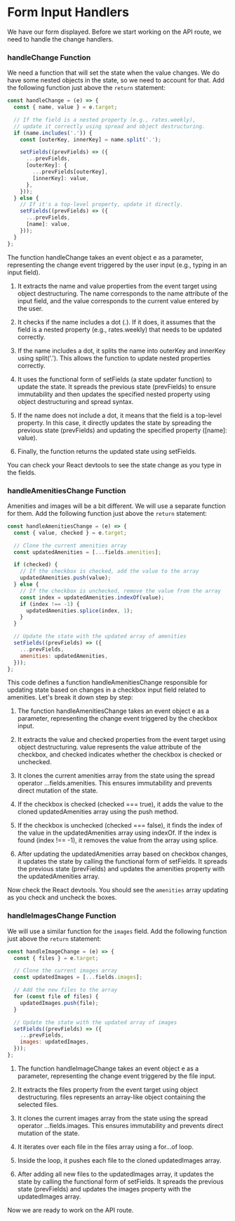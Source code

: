 # Form Input Handlers

We have our form displayed. Before we start working on the API route, we need to handle the change handlers.

### handleChange Function

We need a function that will set the state when the value changes. We do have some nested objects in the state, so we need to account for that. Add the following function just above the `return` statement:

```jsx
const handleChange = (e) => {
  const { name, value } = e.target;

  // If the field is a nested property (e.g., rates.weekly),
  // update it correctly using spread and object destructuring.
  if (name.includes('.')) {
    const [outerKey, innerKey] = name.split('.');

    setFields((prevFields) => ({
      ...prevFields,
      [outerKey]: {
        ...prevFields[outerKey],
        [innerKey]: value,
      },
    }));
  } else {
    // If it's a top-level property, update it directly.
    setFields((prevFields) => ({
      ...prevFields,
      [name]: value,
    }));
  }
};
```

The function handleChange takes an event object e as a parameter, representing the change event triggered by the user input (e.g., typing in an input field).

1. It extracts the name and value properties from the event target using object destructuring. The name corresponds to the name attribute of the input field, and the value corresponds to the current value entered by the user.

2. It checks if the name includes a dot (.). If it does, it assumes that the field is a nested property (e.g., rates.weekly) that needs to be updated correctly.

3. If the name includes a dot, it splits the name into outerKey and innerKey using split('.'). This allows the function to update nested properties correctly.

4. It uses the functional form of setFields (a state updater function) to update the state. It spreads the previous state (prevFields) to ensure immutability and then updates the specified nested property using object destructuring and spread syntax.

5. If the name does not include a dot, it means that the field is a top-level property. In this case, it directly updates the state by spreading the previous state (prevFields) and updating the specified property ([name]: value).

6. Finally, the function returns the updated state using setFields.

You can check your React devtools to see the state change as you type in the fields.

### handleAmenitiesChange Function

Amenities and images will be a bit different. We will use a separate function for them. Add the following function just above the `return` statement:

```jsx
const handleAmenitiesChange = (e) => {
  const { value, checked } = e.target;

  // Clone the current amenities array
  const updatedAmenities = [...fields.amenities];

  if (checked) {
    // If the checkbox is checked, add the value to the array
    updatedAmenities.push(value);
  } else {
    // If the checkbox is unchecked, remove the value from the array
    const index = updatedAmenities.indexOf(value);
    if (index !== -1) {
      updatedAmenities.splice(index, 1);
    }
  }

  // Update the state with the updated array of amenities
  setFields((prevFields) => ({
    ...prevFields,
    amenities: updatedAmenities,
  }));
};
```

This code defines a function handleAmenitiesChange responsible for updating state based on changes in a checkbox input field related to amenities. Let's break it down step by step:

1. The function handleAmenitiesChange takes an event object e as a parameter, representing the change event triggered by the checkbox input.

2. It extracts the value and checked properties from the event target using object destructuring. value represents the value attribute of the checkbox, and checked indicates whether the checkbox is checked or unchecked.

3. It clones the current amenities array from the state using the spread operator ...fields.amenities. This ensures immutability and prevents direct mutation of the state.

4. If the checkbox is checked (checked === true), it adds the value to the cloned updatedAmenities array using the push method.

5. If the checkbox is unchecked (checked === false), it finds the index of the value in the updatedAmenities array using indexOf. If the index is found (index !== -1), it removes the value from the array using splice.

6. After updating the updatedAmenities array based on checkbox changes, it updates the state by calling the functional form of setFields. It spreads the previous state (prevFields) and updates the amenities property with the updatedAmenities array.



Now check the React devtools. You should see the `amenities` array updating as you check and uncheck the boxes.

### handleImagesChange Function

We will use a similar function for the `images` field. Add the following function just above the `return` statement:

```jsx
const handleImageChange = (e) => {
  const { files } = e.target;

  // Clone the current images array
  const updatedImages = [...fields.images];

  // Add the new files to the array
  for (const file of files) {
    updatedImages.push(file);
  }

  // Update the state with the updated array of images
  setFields((prevFields) => ({
    ...prevFields,
    images: updatedImages,
  }));
};
```


1. The function handleImageChange takes an event object e as a parameter, representing the change event triggered by the file input.

2. It extracts the files property from the event target using object destructuring. files represents an array-like object containing the selected files.

3. It clones the current images array from the state using the spread operator ...fields.images. This ensures immutability and prevents direct mutation of the state.

4. It iterates over each file in the files array using a for...of loop.

5. Inside the loop, it pushes each file to the cloned updatedImages array.

6. After adding all new files to the updatedImages array, it updates the state by calling the functional form of setFields. It spreads the previous state (prevFields) and updates the images property with the updatedImages array.

Now we are ready to work on the API route.
